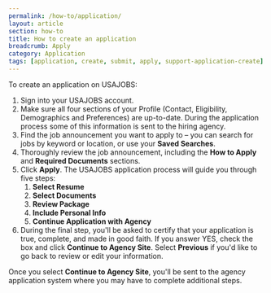 ```yaml
---
permalink: /how-to/application/
layout: article
section: how-to
title: How to create an application
breadcrumb: Apply
category: Application
tags: [application, create, submit, apply, support-application-create]
---
```


To create an application on USAJOBS:

<ol>
  <li>Sign into your USAJOBS account.</li>
  <li>Make sure all four sections of your Profile (Contact, Eligibility, Demographics and Preferences) are up-to-date. During the application process some of this information is sent to the hiring agency.</li>
  <li>Find the job announcement you want to apply to – you can search for jobs by keyword or location, or use your <strong>Saved Searches</strong>.</li>
  <li>Thoroughly review the job announcement, including the <strong>How to Apply</strong> and <strong>Required Documents</strong> sections.</li>
  <li>Click <strong>Apply</strong>. The USAJOBS application process will guide you through five steps:
    <ol>
      <li><strong>Select Resume</strong></li>
      <li><strong>Select Documents</strong></li>
      <li><strong>Review Package</strong></li>
      <li><strong>Include Personal Info</strong></li>
      <li><strong>Continue Application with Agency</strong></li>
    </ol>
  </li>
  <li>During the final step, you'll be asked  to certify that your application is true, complete, and made in good faith. If you answer YES, check the box and click <strong>Continue to Agency Site</strong>. Select <strong>Previous</strong> if you'd like to go back to review or edit your information.</li>
</ol>

Once you select **Continue to Agency Site**, you'll be sent to the agency application system where you may have to complete additional steps.
